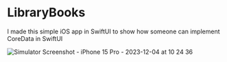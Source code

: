 # LibraryBooks
I made this simple iOS app in SwiftUI to show how someone can implement CoreData in SwiftUI

![Simulator Screenshot - iPhone 15 Pro - 2023-12-04 at 10 24 36](https://github.com/angelosstaboulis/LibraryBooks/assets/79055304/1bf11c30-4990-4f8b-b00e-2432bc7f9588)
